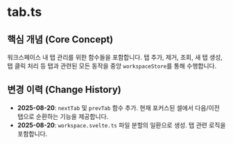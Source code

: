 # tab.ts

## 핵심 개념 (Core Concept)
워크스페이스 내 탭 관리를 위한 함수들을 포함합니다. 탭 추가, 제거, 조회, 새 탭 생성, 탭 클릭 처리 등 탭과 관련된 모든 동작을 중앙 `workspaceStore`를 통해 수행합니다.

## 변경 이력 (Change History)
- **2025-08-20**: `nextTab` 및 `prevTab` 함수 추가. 현재 포커스된 셀에서 다음/이전 탭으로 순환하는 기능을 제공합니다.
- **2025-08-20**: `workspace.svelte.ts` 파일 분할의 일환으로 생성. 탭 관련 로직을 포함합니다.